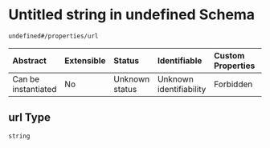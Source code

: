# Untitled string in undefined Schema

```txt
undefined#/properties/url
```



| Abstract            | Extensible | Status         | Identifiable            | Custom Properties | Additional Properties | Access Restrictions | Defined In                                                                       |
| :------------------ | :--------- | :------------- | :---------------------- | :---------------- | :-------------------- | :------------------ | :------------------------------------------------------------------------------- |
| Can be instantiated | No         | Unknown status | Unknown identifiability | Forbidden         | Allowed               | none                | [connection.schema.json*](../json/connection.schema.json "open original schema") |

## url Type

`string`
